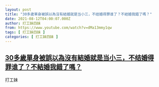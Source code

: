 ```yaml
---
layout: post
title: "30多歲單身被誤以為沒有結婚就是当小三，不结婚得罪谁了？不結婚我錯了嗎？"
date: 2021-08-12T04:00:07.000Z
author: 打工妹四妹
from: https://www.youtube.com/watch?v=dMa13mmy1qw
tags: [ 打工妹四妹 ]
categories: [ 打工妹四妹 ]
---
```

<!--1628740807000-->
[30多歲單身被誤以為沒有結婚就是当小三，不结婚得罪谁了？不結婚我錯了嗎？](https://www.youtube.com/watch?v=dMa13mmy1qw)
------

<div>
打工妹
</div>
